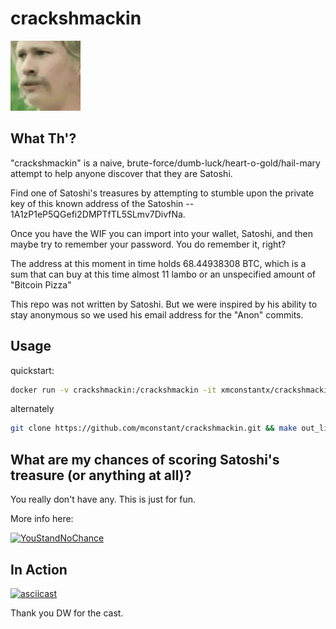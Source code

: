 # crackshmackin 

![WTF](./816523389795434517.gif)

## What Th'? 

"crackshmackin" is a naive, brute-force/dumb-luck/heart-o-gold/hail-mary attempt to help anyone discover that they are Satoshi.

Find one of Satoshi's treasures by attempting to stumble upon the private key of this known address of the Satoshin -- 1A1zP1eP5QGefi2DMPTfTL5SLmv7DivfNa.

Once you have the WIF you can import into your wallet, Satoshi, and then maybe try to remember your password. You do remember it, right?

The address at this moment in time holds 68.44938308 BTC, which is a sum that can buy at this time almost 11 lambo or an unspecified amount of "Bitcoin Pizza"

This repo was not written by Satoshi. But we were inspired by his ability to stay anonymous so we used his email address for the "Anon" commits.

## Usage

quickstart:
```sh
docker run -v crackshmackin:/crackshmackin -it xmconstantx/crackshmackin
```

alternately
```sh
git clone https://github.com/mconstant/crackshmackin.git && make out_like_a_bandit
```

## What are my chances of scoring Satoshi's treasure (or anything at all)?

You really don't have any. This is just for fun.

More info here: 

[![YouStandNoChance](https://img.youtube.com/vi/S9JGmA5_unY/0.jpg)](https://www.youtube.com/watch?v=S9JGmA5_unY)

## In Action
[![asciicast](https://asciinema.org/a/SQzhtgbPwIeJ4CZhFwbLRPURh.png)](https://asciinema.org/a/SQzhtgbPwIeJ4CZhFwbLRPURh)

Thank you DW for the cast.
